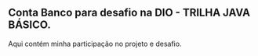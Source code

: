 ## Conta Banco para desafio na DIO - TRILHA JAVA BÁSICO.
Aqui contém minha participação no projeto e desafio.
